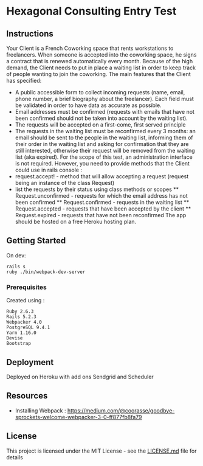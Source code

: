 # Hexagonal Consulting Entry Test

## Instructions

Your Client is a French Coworking space that rents workstations to freelancers. When someone is accepted into the coworking space, he signs a contract that is renewed automatically every month. Because of the high demand, the Client needs to put in place a waiting list in order to keep track of people wanting to join the coworking.
The main features that the Client has specified:
* A public accessible form to collect incoming requests (name, email, phone number, a brief biography about the freelancer). Each field must be validated in order to have data as accurate as possible.
* Email addresses must be confirmed (requests with emails that have not been confirmed should not be taken into account by the waiting list).
* The requests will be accepted on a first-come, first served principle
* The requests in the waiting list must be reconfirmed every 3 months: an email should be sent to the people in the waiting list, informing them of their order in the waiting list and asking for confirmation that they are still interested, otherwise their request will be removed from the waiting list (aka expired).
For the scope of this test, an administration interface is not required. However, you need to provide methods that the Client could use in rails console :
* request.accept! - method that will allow accepting a request (request being an instance of the class Request)
* list the requests by their status using class methods or scopes
** Request.unconfirmed - requests for which the email address has not been confirmed
** Request.confirmed - requests in the waiting list
** Request.accepted - requests that have been accepted by the client
** Request.expired - requests that have not been reconfirmed
The app should be hosted on a free Heroku hosting plan.

## Getting Started

On dev:

```
rails s
ruby ./bin/webpack-dev-server
```

### Prerequisites

Created using :

```
Ruby 2.6.3
Rails 5.2.3
Webpacker 4.0
PostgreSQL 9.4.1
Yarn 1.16.0
Devise
Bootstrap
```

## Deployment

Deployed on Heroku with add ons Sendgrid and Scheduler

## Resources

* Installing Webpack : https://medium.com/@coorasse/goodbye-sprockets-welcome-webpacker-3-0-ff877fb8fa79

## License

This project is licensed under the MIT License - see the [LICENSE.md](LICENSE.md) file for details
